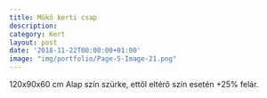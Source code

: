 ```yaml
---
title: Műkő kerti csap
description:
category: Kert
layout: post
date: '2018-11-22T00:00:00+01:00'
image: "img/portfolio/Page-5-Image-21.png"
---
```

120x90x60 cm
Alap szín szürke, ettől
eltérő szín esetén
+25% felár.
